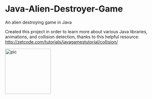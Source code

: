 # Java-Alien-Destroyer-Game
An alien destroying game in Java

Created this project in order to learn more about various Java libraries, animations, and collision detection, thanks to this helpful resource: http://zetcode.com/tutorials/javagamestutorial/collision/


<img src="http://zetcode.com/img/gfx/javagames/collision.png" alt="pic" height="150" width="150">
